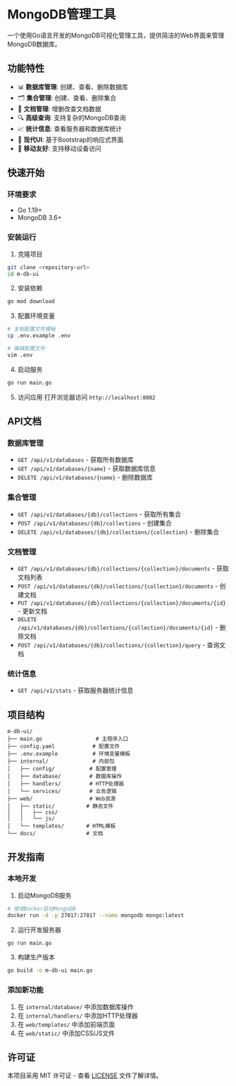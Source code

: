 # MongoDB管理工具

一个使用Go语言开发的MongoDB可视化管理工具，提供简洁的Web界面来管理MongoDB数据库。

## 功能特性

- 📊 **数据库管理**: 创建、查看、删除数据库
- 🗂️ **集合管理**: 创建、查看、删除集合
- 📄 **文档管理**: 增删改查文档数据
- 🔍 **高级查询**: 支持复杂的MongoDB查询
- 📈 **统计信息**: 查看服务器和数据库统计
- 🎨 **现代UI**: 基于Bootstrap的响应式界面
- 📱 **移动友好**: 支持移动设备访问

## 快速开始

### 环境要求

- Go 1.19+
- MongoDB 3.6+

### 安装运行

1. 克隆项目
```bash
git clone <repository-url>
cd m-db-ui
```

2. 安装依赖
```bash
go mod download
```

3. 配置环境变量
```bash
# 复制配置文件模板
cp .env.example .env

# 编辑配置文件
vim .env
```

4. 启动服务
```bash
go run main.go
```

5. 访问应用
打开浏览器访问 `http://localhost:8082`


## API文档

### 数据库管理

- `GET /api/v1/databases` - 获取所有数据库
- `GET /api/v1/databases/{name}` - 获取数据库信息
- `DELETE /api/v1/databases/{name}` - 删除数据库

### 集合管理

- `GET /api/v1/databases/{db}/collections` - 获取所有集合
- `POST /api/v1/databases/{db}/collections` - 创建集合
- `DELETE /api/v1/databases/{db}/collections/{collection}` - 删除集合

### 文档管理

- `GET /api/v1/databases/{db}/collections/{collection}/documents` - 获取文档列表
- `POST /api/v1/databases/{db}/collections/{collection}/documents` - 创建文档
- `PUT /api/v1/databases/{db}/collections/{collection}/documents/{id}` - 更新文档
- `DELETE /api/v1/databases/{db}/collections/{collection}/documents/{id}` - 删除文档
- `POST /api/v1/databases/{db}/collections/{collection}/query` - 查询文档

### 统计信息

- `GET /api/v1/stats` - 获取服务器统计信息

## 项目结构

```
m-db-ui/
├── main.go                 # 主程序入口
├── config.yaml            # 配置文件
├── .env.example           # 环境变量模板
├── internal/              # 内部包
│   ├── config/           # 配置管理
│   ├── database/         # 数据库操作
│   ├── handlers/         # HTTP处理器
│   └── services/         # 业务逻辑
├── web/                  # Web资源
│   ├── static/          # 静态文件
│   │   ├── css/
│   │   └── js/
│   └── templates/       # HTML模板
└── docs/                # 文档
```

## 开发指南

### 本地开发

1. 启动MongoDB服务
```bash
# 使用Docker启动MongoDB
docker run -d -p 27017:27017 --name mongodb mongo:latest
```

2. 运行开发服务器
```bash
go run main.go
```

3. 构建生产版本
```bash
go build -o m-db-ui main.go
```

### 添加新功能

1. 在 `internal/database/` 中添加数据库操作
2. 在 `internal/handlers/` 中添加HTTP处理器
3. 在 `web/templates/` 中添加前端页面
4. 在 `web/static/` 中添加CSS/JS文件

## 许可证

本项目采用 MIT 许可证 - 查看 [LICENSE](LICENSE) 文件了解详情。
